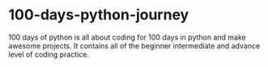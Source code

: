 # 100-days-python-journey
100 days of python is all about coding for 100 days in python and make awesome projects. It contains all of the beginner intermediate and advance level of coding practice.
